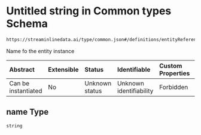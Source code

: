 # Untitled string in Common types Schema

```txt
https://streaminlinedata.ai/type/common.json#/definitions/entityReference/properties/name
```

Name fo the entity instance

| Abstract            | Extensible | Status         | Identifiable            | Custom Properties | Additional Properties | Access Restrictions | Defined In                                                |
| :------------------ | :--------- | :------------- | :---------------------- | :---------------- | :-------------------- | :------------------ | :-------------------------------------------------------- |
| Can be instantiated | No         | Unknown status | Unknown identifiability | Forbidden         | Allowed               | none                | [common.json*](../out/common.json "open original schema") |

## name Type

`string`
